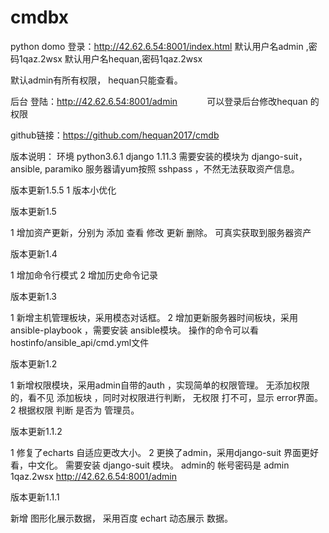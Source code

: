 # cmdbx
python
domo 登录：http://42.62.6.54:8001/index.html 
默认用户名admin ,密码1qaz.2wsx   默认用户名hequan,密码1qaz.2wsx   

默认admin有所有权限， hequan只能查看。


后台 登陆：http://42.62.6.54:8001/admin            可以登录后台修改hequan 的权限

github链接：https://github.com/hequan2017/cmdb


版本说明：
环境 python3.6.1 django 1.11.3   需要安装的模块为 django-suit，ansible, paramiko
服务器请yum按照  sshpass ，不然无法获取资产信息。

版本更新1.5.5
1 版本小优化


版本更新1.5

1 增加资产更新，分别为 添加 查看 修改 更新 删除。 可真实获取到服务器资产

版本更新1.4

1 增加命令行模式
2 增加历史命令记录


版本更新1.3

1 新增主机管理板块，采用模态对话框。
2 增加更新服务器时间板块，采用ansible-playbook ，需要安装 ansible模块。 操作的命令可以看hostinfo/ansible_api/cmd.yml文件

版本更新1.2

1 新增权限模块，采用admin自带的auth ，实现简单的权限管理。 
无添加权限的，看不见 添加板块 ，同时对权限进行判断， 无权限 打不可，显示 error界面。
2 根据权限 判断 是否为 管理员。


版本更新1.1.2 

1 修复了echarts 自适应更改大小。 
2 更换了admin，采用django-suit 界面更好看，中文化。 需要安装 django-suit 模块。 admin的 帐号密码是 admin 1qaz.2wsx http://42.62.6.54:8001/admin

版本更新1.1.1 

新增 图形化展示数据， 采用百度 echart 动态展示 数据。
